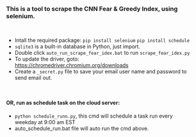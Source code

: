 ### This is a tool to scrape the CNN Fear & Greedy Index, using selenium.

<br>

- Intall the required package: `pip install selenium` `pip install schedule`
- `sqlite3` is a built-in database in Python, just import.
- Double click `auto_run_scrape_fear_idex.bat` to run `scrape_fear_idex.py`
- To update the driver, goto: https://chromedriver.chromium.org/downloads
- Create a `_secret.py` file to save your email user name and password to send email out.


<br>

#### OR, run as schedule task on the cloud server:
- `python schedule_runn.py`, this cmd will schedule a task run every weekday at 9:00 am EST
- auto_schedule_run.bat file will auto run the cmd above.
